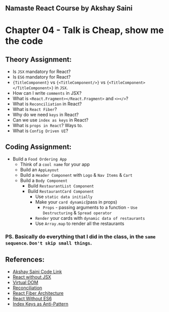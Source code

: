 ## Namaste React Course by Akshay Saini

# Chapter 04 - Talk is Cheap, show me the code

## Theory Assignment:

- Is `JSX` mandatory for React?
- Is `ES6` mandatory for React?
- `{TitleComponent}` vs `{<TitleComponent/>}` vs `{<TitleComponent></TitleComponent>}` in `JSX`.
- How can I write `comments` in JSX?
- What is `<React.Fragment></React.Fragment>` and `<></>`?
- What is `Reconciliation` in React?
- What is `React Fiber`?
- Why do we need `keys` in React?
- Can we use `index as keys` in React?
- What is `props in React`? Ways to.
- What is `Config Driven UI`?

## Coding Assignment:

- Build a `Food Ordering App`
  - Think of a `cool name` for your app
  - Build an `AppLayout`
  - Build a `Header Component` with `Logo` & `Nav Items` & `Cart`
  - Build a `Body Component`
    - Build `RestaurantList Component`
    - Build `RestaurantCard Component`
      - Use `static data initially`
      - Make your `card dynamic`(pass in props)
        - `Props` - passing arguments to a function - `Use Destructuring` & `Spread operator`
      - `Render` your cards with `dynamic data of restaurants`
      - Use `Array.map` to render all the restaurants

### PS. Basically do everything that I did in the class, in the `same sequence`. `Don't skip small things`.

## References:

- [Akshay Saini Code Link](https://bitbucket.org/namastedev/namaste-react-live/src/master/)
- [React without JSX](https://reactjs.org/docs/react-without-jsx.html)
- [Virtual DOM](https://reactjs.org/docs/faq-internals.html)
- [Reconciliation](https://reactjs.org/docs/reconciliation.html)
- [React Fiber Architecture](https://github.com/acdlite/react-fiber-architecture)
- [React Without ES6](https://reactjs.org/docs/react-without-es6.html)
- [Index Keys as Anti-Pattern](https://robinpokorny.com/blog/index-as-a-key-is-an-anti-pattern/)
